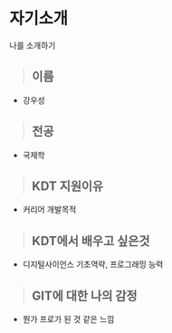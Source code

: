 # 자기소개

나를 소개하기

> ## 이름
* 강우성
> ## 전공
* 국제학
> ## KDT 지원이유
* 커리어 개발목적
> ## KDT에서 배우고 싶은것
* 디지털사이언스 기초역략, 프로그래밍 능력
> ## GIT에 대한 나의 감정
* 뭔가 프로가 된 것 같은 느낌

